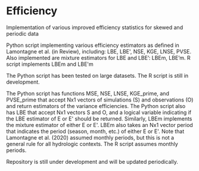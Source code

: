 # Efficiency
Implementation of various improved efficiency statistics for skewed and periodic data

Python script implementing various efficiency estimators as defined in Lamontagne et al. (in Review), including: LBE, LBE', NSE, KGE, LNSE, PVSE. Also implemented are mixture estimators for LBE and LBE’: LBEm, LBE’m. R script implements LBEm and LBE'm

The Python script has been tested on large datasets.  The R script is still in development.

The Python script has functions MSE, NSE, LNSE, KGE_prime, and PVSE_prime that accept Nx1 vectors of simulations (S) and observations (O) and return estimators of the variance efficiencies.  The Python script also has LBE that accept Nx1 vectors S and O, and a logical variable indicating if the LBE estimator of E or E' should be returned.  Similarly, LBEm implements the mixture estimator of either E or E'.  LBEm also takes an Nx1 vector period that indicates the period (season, month, etc.) of either E or E'.  Note that Lamontagne et al. (2020) assumed monthly periods, but this is not a general rule for all hydrologic contexts.  The R script assumes monthly periods.

Repository is still under development and will be updated periodically.
